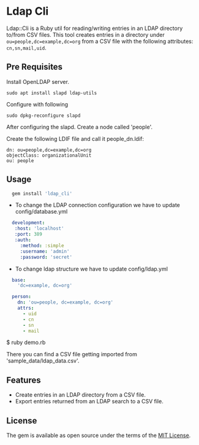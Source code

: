 # Ldap Cli

Ldap::Cli is a Ruby util for reading/writing entries in an LDAP directory to/from CSV files. This tool creates entries in a directory under `ou=people,dc=example,dc=org` from a CSV file with the following attributes: `cn,sn,mail,uid`.

## Pre Requisites

Install OpenLDAP server.

```
sudo apt install slapd ldap-utils
```

Configure with following

```
sudo dpkg-reconfigure slapd
```

After configuring the slapd. Create a node called 'people'.

Create the following LDIF file and call it people_dn.ldif:

```
dn: ou=people,dc=example,dc=org
objectClass: organizationalUnit
ou: people
```

## Usage

```ruby
  gem install 'ldap_cli'
```

- To change the LDAP connection configuration we have to update config/database.yml

 ```yml
   development:
    :host: 'localhost'
    :port: 389
    :auth:
      :method: :simple
      :username: 'admin'
      :password: 'secret'

 ```
- To change ldap structure we have to update config/ldap.yml

```yml
  base:
    'dc=example, dc=org'

  person:
    dn: 'ou=people, dc=example, dc=org'
    attrs:
      - uid
      - cn
      - sn
      - mail
``` 

$ ruby demo.rb
    

There you can find a CSV file getting imported from 'sample_data/ldap_data.csv'.

## Features
- Create entries in an LDAP directory from a CSV file.
- Export entries returned from an LDAP search to a CSV file.

## License

The gem is available as open source under the terms of the [MIT License](http://opensource.org/licenses/MIT).

